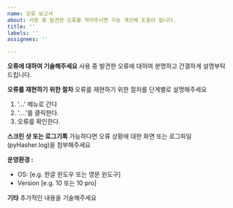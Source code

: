 ```yaml
---
name: 오류 보고서
about: 사용 중 발견한 오류를 적어주시면 기능 개선에 도움이 됩니다.
title: ''
labels: ''
assignees: ''

---
```


**오류에 대하여 기술해주세요**
사용 중 발견한 오류에 대하여 분명하고 간결하게 설명부탁드립니다.

**오류를 재현하기 위한 절차**
오류를 재현하기 위한 절차를 단계별로 설명해주세요
1. '...' 메뉴로 간다
2. '....'를 클릭한다.
3. 오류를 확인한다.

**스크린 샷 또는 로그기록**
가능하다면 오류 상황에 대한 화면 또는 로그파일(pyHasher.log)을 첨부해주세요

**운영환경 :**
 - OS: [e.g. 한글 윈도우 또는 영문 윈도구]
 - Version [e.g. 10 또는 10 pro]

**기타**
추가적인 내용을 기술해주세요
